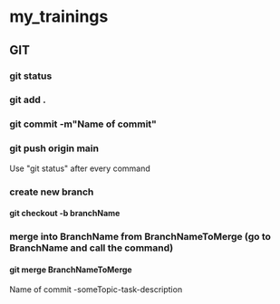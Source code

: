 # my_trainings
## GIT

### git status
### git add .
### git commit -m"Name of commit"
### git push origin main

Use "git status" after every command

### create new branch

#### git checkout -b branchName

### merge into BranchName from BranchNameToMerge (go to BranchName and call the command) 

#### git merge BranchNameToMerge

Name of commit -someTopic-task-description